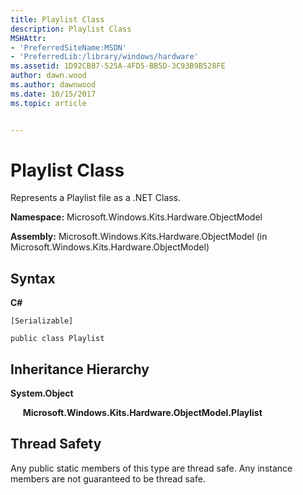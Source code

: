 ```yaml
---
title: Playlist Class
description: Playlist Class
MSHAttr:
- 'PreferredSiteName:MSDN'
- 'PreferredLib:/library/windows/hardware'
ms.assetid: 1D92CB87-525A-4FD5-BB5D-3C93B9B528FE
author: dawn.wood
ms.author: dawnwood
ms.date: 10/15/2017
ms.topic: article


---
```


# Playlist Class


Represents a Playlist file as a .NET Class.

**Namespace:** Microsoft.Windows.Kits.Hardware.ObjectModel

**Assembly:** Microsoft.Windows.Kits.Hardware.ObjectModel (in Microsoft.Windows.Kits.Hardware.ObjectModel)

## <span id="Syntax"></span><span id="syntax"></span><span id="SYNTAX"></span>Syntax


**C#**

`[Serializable]`

`public class Playlist`

## <span id="Inheritance_Hierarchy"></span><span id="inheritance_hierarchy"></span><span id="INHERITANCE_HIERARCHY"></span>Inheritance Hierarchy


**System.Object**

     **Microsoft.Windows.Kits.Hardware.ObjectModel.Playlist**

## <span id="Thread_Safety"></span><span id="thread_safety"></span><span id="THREAD_SAFETY"></span>Thread Safety


Any public static members of this type are thread safe. Any instance members are not guaranteed to be thread safe.

 

 






